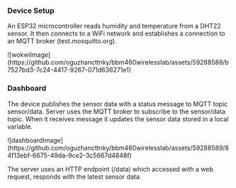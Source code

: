 <h3>Device Setup</h3>
<p>An ESP32 microcontroller reads humidity and temperature from a DHT22 sensor. It then connects to a WiFi network and establishes a connection to an MQTT broker (test.mosquitto.org).</p>
![wokwiImage](https://github.com/oguzhancttnky/bbm460wirelesslab/assets/59288589/b7527bd3-7c24-4417-9267-071d636271e1)
<h3>Dashboard</h3>
<p>The device publishes the sensor data with a status message to MQTT topic sensor/data. 
  Server uses the MQTT broker to subscribe to the sensor/data topic. When it receives message it updates the sensor data stored in a local variable.</p>
![dashboardImage](https://github.com/oguzhancttnky/bbm460wirelesslab/assets/59288589/84f13ebf-6675-49da-9ce2-3c5667d4848f)
<p>The server uses an HTTP endpoint (/data) which accessed with a web request, responds with the latest sensor data.</p>
